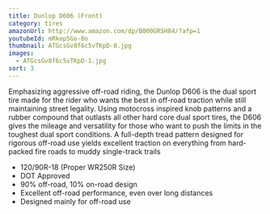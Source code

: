 ```yaml
---
title: Dunlop D606 (Front)
category: tires
amazonUrl: http://www.amazon.com/dp/B000GRSH84/?afp=1
youtubeId: mRkop5Go-0o
thumbnail: ATGcsGv8f6c5vTKpD-0.jpg
images:
  - ATGcsGv8f6c5vTKpD-1.jpg
sort: 3
---
```


Emphasizing aggressive off-road riding, the Dunlop D606 is the dual sport tire made for the rider who wants the best in off-road traction while still maintaining street legality. Using motocross inspired knob patterns and a rubber compound that outlasts all other hard core dual sport tires, the D606 gives the mileage and versatility for those who want to push the limits in the toughest dual sport conditions. A full-depth tread pattern designed for rigorous off-road use yields excellent traction on everything from hard-packed fire roads to muddy single-track trails

* 120/90R-18 (Proper WR250R Size)
* DOT Approved
* 90% off-road, 10% on-road design
* Excellent off-road performance, even over long distances
* Designed mainly for off-road use

